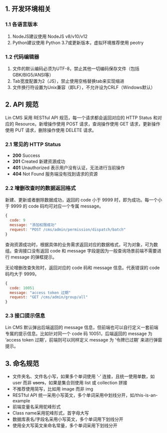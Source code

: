 ## 1. 开发环境相关


### 1.1 各语言版本
1. NodeJS建议使用 NodeJS v8/v10/v12
2. Python建议使用 Python 3.7或更新版本，虚拟环境推荐使用 peotry

### 1.2 代码编辑器

1. 文件的默认编码必须为UTF-8，禁止其他一切编码保存文件（包括GBK/BIG5/ANSI等）
2. Tab宽度配置为2（JS），禁止使用空格替换tab来实现缩进
3. 文件换行符设置为Unix兼容（即LF），不允许设为CRLF（Windows默认）
## 2. API 规范


Lin CMS 采用 RESTful API 规范，每一个请求都会返回对应的 HTTP Status 和对应的 Resource。新增操作使用 POST 请求，查询操作使用 GET 请求，更新操作使用 PUT 请求，删除操作使用 DELETE 请求。
### 2.1 常见的 HTTP Status

- **200** Success 
- **201** Created 新建资源成功
- **401** Unauthorized 表示用户没有认证，无法进行当前操作
- **404** Not Found 服务端没有找到请求的资源



### 2.2 增删改查时的数据返回格式


新建、更新或者删除数据成功，返回的 code 小于 9999 时，即为成功。每一个小于 9999 的 code 码均可对应一个专属 message。


```javascript
{
  code: 9
  message: "添加权限成功"
  request: "POST /cms/admin/permission/dispatch/batch"
}
```


查询资源成功时，根据具体的业务需求返回对应的数据格式，可为对象，可为数组。查询接口没有返回 code 和 message 字段是因为一般查询场景前端不需要进行 message 的弹框提示。


无论增删改查失败时，返回对应的 code 码和 message 信息。代表错误的 code 码均大于 9999。


```javascript
{
  code: 10051
  message: "access token 过期"
  request: "GET /cms/admin/group/all"
}
```
#### 
### 2.3 接口提示信息


Lin CMS 默认弹出后端返回的 message 信息，但前端也可以自行定义一套前端专属的提示信息。比如针对同一个 code 码 10051，后端返回的 message 为 ‘access token 过期’，前端则可以同样定义 message 为 ‘令牌已过期’ 来进行弹窗提示。
## 3. 命名规范


- 文件夹名、文件名小写，如果多个单词使用 ‘-’ 连接，且统一使用单数，如 user 而非 ~~users~~，如果是集合则使用 list 或 collection 拼接
- 不推荐使用简写，比如用 image 而非 img
- RESTful API 统一采用小写英文，多个单词采用中划线分开，如/this-is-an-example
- 前端变量名采用驼峰形式
- Class name采用驼峰形式，首字母大写
- 数据库表名/字段名采用小写英文，多个单词用下划线分开
- 使用全大写英文来命名常量，多个单词采用下划线分开
